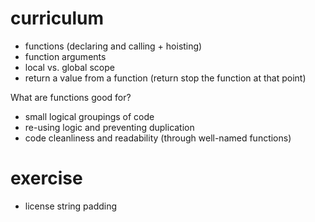 # curriculum

- functions (declaring and calling + hoisting)
- function arguments
- local vs. global scope
- return a value from a function (return stop the function at that point)

What are functions good for?
- small logical groupings of code
- re-using logic and preventing duplication
- code cleanliness and readability (through well-named functions)

# exercise

- license string padding
